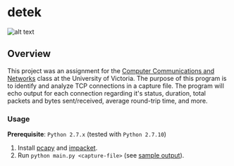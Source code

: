 # detek
![alt text](https://github.com/williamgrosset/detek/blob/master/example.gif "detek")

## Overview
This project was an assignment for the [Computer Communications and Networks](https://github.com/williamgrosset/detek/blob/master/csc361_p2.pdf) class at the University of Victoria. The purpose of this program is to identify and analyze TCP connections in a capture file. The program will echo output for each connection regarding it's status, duration, total packets and bytes sent/received, average round-trip time, and more.

### Usage 
**Prerequisite**: `Python 2.7.x` (tested with `Python 2.7.10`)
1. Install [pcapy](https://github.com/CoreSecurity/pcapy) and [impacket](https://github.com/CoreSecurity/impacket).
2. Run `python main.py <capture-file>` (see [sample output](https://github.com/williamgrosset/detek/blob/master/sample_output_file.pdf)).
